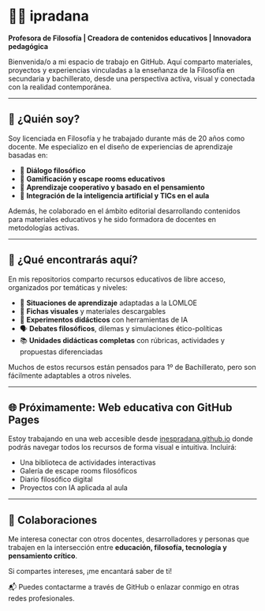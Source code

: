 # 👩‍🏫 ipradana

**Profesora de Filosofía | Creadora de contenidos educativos | Innovadora pedagógica**

Bienvenida/o a mi espacio de trabajo en GitHub. Aquí comparto materiales, proyectos y experiencias vinculadas a la enseñanza de la Filosofía en secundaria y bachillerato, desde una perspectiva activa, visual y conectada con la realidad contemporánea.

---

## 🧠 ¿Quién soy?

Soy licenciada en Filosofía y he trabajado durante más de 20 años como docente. Me especializo en el diseño de experiencias de aprendizaje basadas en:

- 💬 **Diálogo filosófico**
- 🎲 **Gamificación y escape rooms educativos**
- 🧩 **Aprendizaje cooperativo y basado en el pensamiento**
- 🤖 **Integración de la inteligencia artificial y TICs en el aula**

Además, he colaborado en el ámbito editorial desarrollando contenidos para materiales educativos y he sido formadora de docentes en metodologías activas.

---

## 📂 ¿Qué encontrarás aquí?

En mis repositorios comparto recursos educativos de libre acceso, organizados por temáticas y niveles:

- 🧾 **Situaciones de aprendizaje** adaptadas a la LOMLOE
- 🧠 **Fichas visuales** y materiales descargables
- 🧪 **Experimentos didácticos** con herramientas de IA
- 🗣️ **Debates filosóficos**, dilemas y simulaciones ético-políticas
- 📚 **Unidades didácticas completas** con rúbricas, actividades y propuestas diferenciadas

Muchos de estos recursos están pensados para 1º de Bachillerato, pero son fácilmente adaptables a otros niveles.

---

## 🌐 Próximamente: Web educativa con GitHub Pages

Estoy trabajando en una web accesible desde [inespradana.github.io](https://inespradana.github.io) donde podrás navegar todos los recursos de forma visual e intuitiva. Incluirá:

- Una biblioteca de actividades interactivas
- Galería de escape rooms filosóficos
- Diario filosófico digital
- Proyectos con IA aplicada al aula

---

## 🤝 Colaboraciones

Me interesa conectar con otros docentes, desarrolladores y personas que trabajen en la intersección entre **educación, filosofía, tecnología y pensamiento crítico**.

Si compartes intereses, ¡me encantará saber de ti!

📬 Puedes contactarme a través de GitHub o enlazar conmigo en otras redes profesionales.


